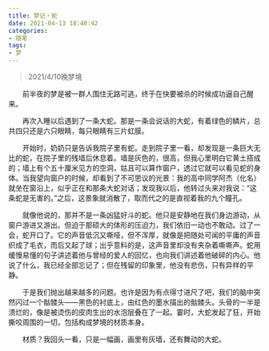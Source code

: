 ```yaml
---
title: 梦记・蛇
date: 2021-04-13 18:40:42
categories: 
- 随笔
tags:  
- 梦
---
```


> 2021/4/10晚梦境

　　前半夜的梦是被一群人围住无路可逃，终于在快要被杀的时候成功逼自己醒来。

　　再次入睡以后遇到了一条大蛇。那是一条会说话的大蛇，有着绿色的鳞片，总共四只还是六只眼睛，每只眼睛有三片虹膜。

<!--more-->

　　开始时，奶奶只是告诉我院子里有蛇。走到院子里一看，却发现是一条巨大无比的蛇，在院子里的残墙后休息着。墙是灰色的，很高，但我心里明白它黄土搭成的；墙上有个五十厘米见方的空洞，姑且可以算作窗户，透过它就可以看见蛇的身体。当我望向窗户的时候，却看到了不可思议的光景：我的高中同学阿杰（化名）就坐在窗沿上，似乎正在和那条大蛇对话；发现我以后，他转过头来对我说：“这条蛇是无害的。”之后，这景象就消散了，取而代之的是直视着我的九个瞳孔。

　　就像他说的，那并不是一条凶猛好斗的蛇。他只是安静地在我们身边游动，从窗户游进又游出。但迫于那硕大的体形的压迫力，我们依旧一动也不敢动。过了一会，蛇开口了。它的声音低沉又嘶哑，但不浑厚，就像是把随处可闻的平庸的声音织成了毛衣，而后又起了球；出乎意料的是，这声音里却没有夹杂着嘶嘶声。蛇用缓慢易懂的句子讲述着他与曾经的爱人的回忆，也向我们讲述着他破碎的内心。他说了什么，我已经全部忘记了；但在残留的印象里，他没有悲伤，只有异样的平静。

　　于是我们抛出越来越多的问题。也许是因为有点得寸进尺了吧，我们的脑中突然闪过一个骷髅头——黑色的衬底上，由红色的墨水描出的骷髅头。头骨的一半是溃烂的，像是被烫伤的皮肉生出的水泡层叠在了一起。霎时，大蛇发起了狂，开始撕咬周围的一切，包括构成梦境的材质本身。

　　材质？我回头一看，只是一幅画，画里有灰墙，还有舞动的大蛇。